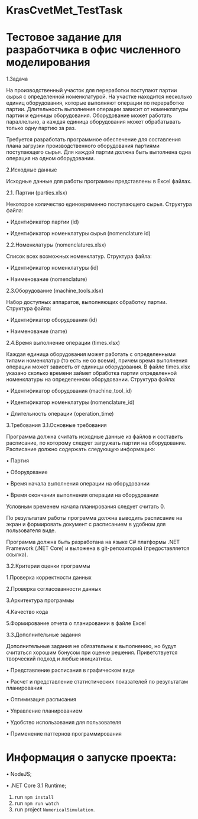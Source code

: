 # KrasCvetMet_TestTask
# Тестовое задание для разработчика в офис численного моделирования
1.Задача

На производственный участок для переработки поступают партии сырья с определенной номенклатурой. На участке находится несколько единиц оборудования, которые выполняют операции по переработке партии. Длительность выполнения операции зависит от номенклатуры партии и единицы оборудования. Оборудование может работать параллельно, а каждая единица оборудования может обрабатывать только одну партию за раз.

Требуется разработать программное обеспечение для составления плана загрузки производственного оборудования партиями поступающего сырья. Для каждой партии должна быть выполнена одна операция на одном оборудовании. 

2.Исходные данные

Исходные данные для работы программы представлены в Excel файлах.

2.1.	Партии (parties.xlsx)

Некоторое количество единовременно поступающего сырья. Структура файла:

•	Идентификатор партии (id)

•	Идентификатор номенклатуры сырья (nomenclature id)

2.2.Номенклатуры (nomenclatures.xlsx)

Список всех возможных номенклатур. Структура файла:

•	Идентификатор номенклатуры (id)

•	Наименование (nomenclature)

2.3.Оборудование (machine_tools.xlsx)

Набор доступных аппаратов, выполняющих обработку партии. Структура файла:

•	Идентификатор оборудования (id)

•	Наименование (name)

2.4.Время выполнение операции (times.xlsx)

Каждая единица оборудования может работать с определенными типами номенклатур (то есть не со всеми), причем время выполнения операции может зависеть от единицы оборудования. В файле times.xlsx указано сколько времени займет обработка партии определенной номенклатуры на определенном оборудовании. Структура файла:

•	Идентификатор оборудования (machine_tool_id)

•	Идентификатор номенклатуры (nomenclature_id)

•	Длительность операции (operation_time)


3.Требования
3.1.Основные требования

Программа должна считать исходные данные из файлов и составить расписание, по которому следует загружать партии на оборудование. Расписание должно содержать следующую информацию:

•	Партия

•	Оборудование

•	Время начала выполнения операции на оборудовании

•	Время окончания выполнения операции на оборудовании

Условным временем начала планирования следует считать 0.

По результатам работы программа должна выводить расписание на экран и формировать документ с расписанием в удобном для пользователя виде. 

Программа должна быть разработана на языке C# платформы .NET Framework (.NET Core) и выложена в git-репозиторий (предоставляется ссылка). 

3.2.Критерии оценки программы

1.Проверка корректности данных

2.Проверка согласованности данных

3.Архитектура программы

4.Качество кода

5.Формирование отчета о планировании в файле Excel

3.3.Дополнительные задания

Дополнительные задания не обязательны к выполнению, но будут считаться хорошим бонусом при оценке решения. Приветствуется творческий подход и любые инициативы.

•	Представление расписания в графическом виде

•	Расчет и представление статистических показателей по результатам планирования

•	Оптимизация расписания

•	Управление планированием 

•	Удобство использования для пользователя

•	Применение паттернов программирования 

# Информация о запуске проекта:

• NodeJS;

• .NET Core 3.1 Runtime;

1) run `npm install`
2) run `npm run watch`
3) run project `NumericalSimulation`.
